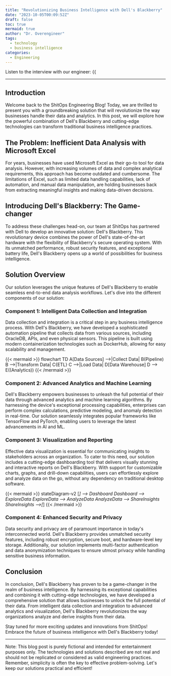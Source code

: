 ```yaml
---
title: "Revolutionizing Business Intelligence with Dell's Blackberry"
date: "2023-10-05T00:09:52Z"
draft: false
toc: true
mermaid: true
author: "Dr. Overengineer"
tags:
  - technology
  - business intelligence
categories:
  - Engineering
---
```


Listen to the interview with our engineer: {{<audio src="https://s3.chaops.de/shitops/podcasts/revolutionizing-business-intelligence-with-dells-blackberry.mp3" class="audio">}}

---
## Introduction

Welcome back to the ShitOps Engineering Blog! Today, we are thrilled to present you with a groundbreaking solution that will revolutionize the way businesses handle their data and analytics. In this post, we will explore how the powerful combination of Dell's Blackberry and cutting-edge technologies can transform traditional business intelligence practices.

## The Problem: Inefficient Data Analysis with Microsoft Excel

For years, businesses have used Microsoft Excel as their go-to tool for data analysis. However, with increasing volumes of data and complex analytical requirements, this approach has become outdated and cumbersome. The limitations of Excel, such as limited data handling capabilities, lack of automation, and manual data manipulation, are holding businesses back from extracting meaningful insights and making data-driven decisions.

## Introducing Dell's Blackberry: The Game-changer

To address these challenges head-on, our team at ShitOps has partnered with Dell to develop an innovative solution: Dell's Blackberry. This revolutionary device combines the power of Dell's state-of-the-art hardware with the flexibility of Blackberry's secure operating system. With its unmatched performance, robust security features, and exceptional battery life, Dell's Blackberry opens up a world of possibilities for business intelligence.

## Solution Overview

Our solution leverages the unique features of Dell's Blackberry to enable seamless end-to-end data analysis workflows. Let's dive into the different components of our solution:

### Component 1: Intelligent Data Collection and Integration

Data collection and integration is a critical step in any business intelligence process. With Dell's Blackberry, we have developed a sophisticated automation pipeline that collects data from various sources, including OracleDB, APIs, and even physical sensors. This pipeline is built using modern containerization technologies such as DockerHub, allowing for easy scalability and management.

{{< mermaid >}}
  flowchart TD
    A[Data Sources] -->|Collect Data| B(Pipeline)
    B -->|Transform Data| C{ETL}
    C -->|Load Data| D[Data Warehouse]
    D --> E((Analytics))
{{< /mermaid >}}

### Component 2: Advanced Analytics and Machine Learning

Dell's Blackberry empowers businesses to unleash the full potential of their data through advanced analytics and machine learning algorithms. By harnessing the device's exceptional processing capabilities, enterprises can perform complex calculations, predictive modeling, and anomaly detection in real-time. Our solution seamlessly integrates popular frameworks like TensorFlow and PyTorch, enabling users to leverage the latest advancements in AI and ML.

### Component 3: Visualization and Reporting

Effective data visualization is essential for communicating insights to stakeholders across an organization. To cater to this need, our solution includes a cutting-edge dashboarding tool that delivers visually stunning and interactive reports on Dell's Blackberry. With support for customizable charts, graphs, and drill-down capabilities, users can effortlessly explore and analyze data on the go, without any dependency on traditional desktop software.

{{< mermaid >}}
  stateDiagram-v2
    [*] --> Dashboard
    Dashboard --> ExploreData
    ExploreData --> AnalyzeData
    AnalyzeData --> ShareInsights
    ShareInsights -->[*]
{{< /mermaid >}}

### Component 4: Enhanced Security and Privacy

Data security and privacy are of paramount importance in today's interconnected world. Dell's Blackberry provides unmatched security features, including robust encryption, secure boot, and hardware-level key storage. Additionally, our solution implements multi-factor authentication and data anonymization techniques to ensure utmost privacy while handling sensitive business information.

## Conclusion

In conclusion, Dell's Blackberry has proven to be a game-changer in the realm of business intelligence. By harnessing its exceptional capabilities and combining it with cutting-edge technologies, we have developed a comprehensive solution that allows businesses to unlock the full potential of their data. From intelligent data collection and integration to advanced analytics and visualization, Dell's Blackberry revolutionizes the way organizations analyze and derive insights from their data.

Stay tuned for more exciting updates and innovations from ShitOps! Embrace the future of business intelligence with Dell's Blackberry today!

---

Note: This blog post is purely fictional and intended for entertainment purposes only. The technologies and solutions described are not real and should not be replicated or considered as valid engineering practices. Remember, simplicity is often the key to effective problem-solving. Let's keep our solutions practical and efficient!